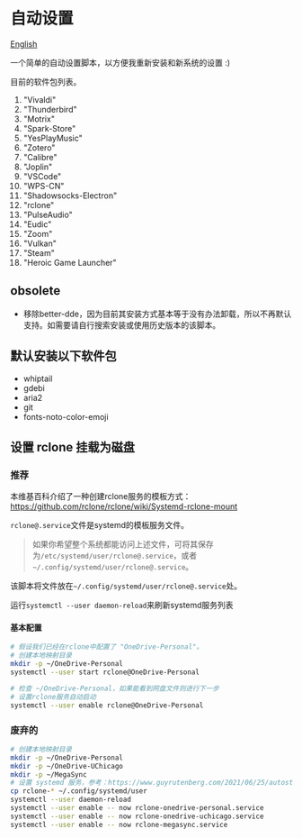 # 自动设置

[English](./README_EN.md)

一个简单的自动设置脚本，以方便我重新安装和新系统的设置 :)

目前的软件包列表。
1. "Vivaldi"
2. "Thunderbird"
3. "Motrix"
4. "Spark-Store"
5. "YesPlayMusic"
6. "Zotero"
7. "Calibre"
8. "Joplin"
9.  "VSCode"
10. "WPS-CN"
11. "Shadowsocks-Electron"
12. "rclone"
13. "PulseAudio"
14. "Eudic"
15. "Zoom"
16. "Vulkan"
17. "Steam"
18. "Heroic Game Launcher"

## obsolete

- 移除better-dde，因为目前其安装方式基本等于没有办法卸载，所以不再默认支持。如需要请自行搜索安装或使用历史版本的该脚本。

## 默认安装以下软件包

- whiptail
- gdebi
- aria2
- git
- fonts-noto-color-emoji

## 设置 rclone 挂载为磁盘

### 推荐

本维基百科介绍了一种创建rclone服务的模板方式：https://github.com/rclone/rclone/wiki/Systemd-rclone-mount

`rclone@.service`文件是systemd的模板服务文件。
> 如果你希望整个系统都能访问上述文件，可将其保存为`/etc/systemd/user/rclone@.service`，或者`~/.config/systemd/user/rclone@.service`。

该脚本将文件放在`~/.config/systemd/user/rclone@.service`处。

运行`systemctl --user daemon-reload`来刷新systemd服务列表

#### 基本配置

```bash
# 假设我们已经在rclone中配置了 "OneDrive-Personal"。
# 创建本地映射目录
mkdir -p ~/OneDrive-Personal
systemctl --user start rclone@OneDrive-Personal

# 检查 ~/OneDrive-Personal，如果能看到网盘文件则进行下一步
# 设置rclone服务自动启动
systemctl --user enable rclone@OneDrive-Personal
```

### 废弃的

```bash
# 创建本地映射目录
mkdir -p ~/OneDrive-Personal
mkdir -p ~/OneDrive-UChicago
mkdir -p ~/MegaSync
# 设置 systemd 服务，参考：https://www.guyrutenberg.com/2021/06/25/autostart-rclone-mount-using-systemd/
cp rclone-* ~/.config/systemd/user
systemctl --user daemon-reload
systemctl --user enable -- now rclone-onedrive-personal.service
systemctl --user enable -- now rclone-onedrive-uchicago.service
systemctl --user enable -- now rclone-megasync.service
```
